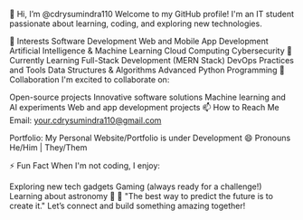 👋 Hi, I’m @cdrysumindra110
Welcome to my GitHub profile! I'm an IT student passionate about learning, coding, and exploring new technologies.

👀 Interests
Software Development
Web and Mobile App Development
Artificial Intelligence & Machine Learning
Cloud Computing
Cybersecurity
🌱 Currently Learning
Full-Stack Development (MERN Stack)
DevOps Practices and Tools
Data Structures & Algorithms
Advanced Python Programming
💞️ Collaboration
I'm excited to collaborate on:

Open-source projects
Innovative software solutions
Machine learning and AI experiments
Web and app development projects
📫 How to Reach Me
Email: your.cdrysumindra110@gmail.com

Portfolio: My Personal Website/Portfolio is under Development
😄 Pronouns
He/Him | They/Them

⚡ Fun Fact
When I'm not coding, I enjoy:

Exploring new tech gadgets
Gaming (always ready for a challenge!)
Learning about astronomy 🌌
🌟 "The best way to predict the future is to create it."
Let’s connect and build something amazing together!

